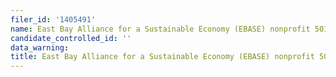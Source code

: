 ```yaml
---
filer_id: '1405491'
name: East Bay Alliance for a Sustainable Economy (EBASE) nonprofit 501(c)(3)
candidate_controlled_id: ''
data_warning: 
title: East Bay Alliance for a Sustainable Economy (EBASE) nonprofit 501(c)(3)
---
```

